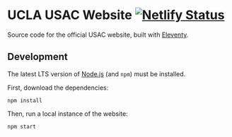 # UCLA USAC Website [![Netlify Status](https://api.netlify.com/api/v1/badges/a90ce7c8-76b9-42cd-a763-d4187dc7dcd1/deploy-status)](https://app.netlify.com/sites/usac/deploys)

Source code for the official USAC website, built with [Eleventy](https://11ty.io).

## Development

The latest LTS version of [Node.js](https://nodejs.org) (and `npm`) must be installed.

First, download the dependencies:

	npm install

Then, run a local instance of the website:

	npm start

